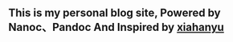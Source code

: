 ## This is my personal blog site, Powered by Nanoc、Pandoc And Inspired by [xiahanyu](http://xiaohanyu.me)

